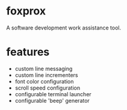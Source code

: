 foxprox
=======

A software development work assistance tool. 


features
===
- custom line messaging
- custom line incrementers
- font color configuration
- scroll speed configuration
- configurable terminal launcher
- configurable 'beep' generator
